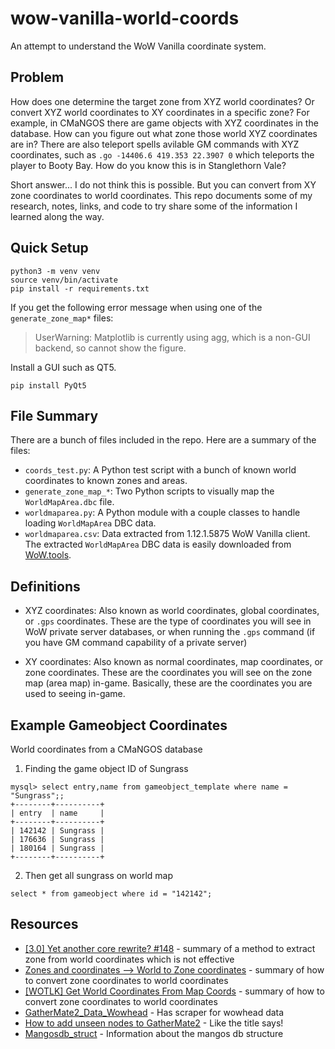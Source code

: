# wow-vanilla-world-coords

An attempt to understand the WoW Vanilla coordinate system.

## Problem

How does one determine the target zone from XYZ world coordinates? Or convert XYZ world coordinates to XY coordinates in a specific zone? For example, in CMaNGOS there are game objects with XYZ coordinates in the database. How can you figure out what zone those world XYZ coordinates are in? There are also teleport spells avilable GM commands with XYZ coordinates, such as `.go -14406.6 419.353 22.3907 0` which teleports the player to Booty Bay. How do you know this is in Stanglethorn Vale?

Short answer... I do not think this is possible. But you can convert from XY zone coordinates to world coordinates. This repo documents some of my research, notes, links, and code to try share some of the information I learned along the way.

## Quick Setup

```none
python3 -m venv venv
source venv/bin/activate
pip install -r requirements.txt
```

If you get the following error message when using one of the `generate_zone_map*` files:

> UserWarning: Matplotlib is currently using agg, which is a non-GUI backend, so cannot show the figure.

Install a GUI such as QT5.

```none
pip install PyQt5
```

## File Summary

There are a bunch of files included in the repo. Here are a summary of the files:

- `coords_test.py`: A Python test script with a bunch of known world coordinates to known zones and areas.
- `generate_zone_map_*`: Two Python scripts to visually map the `WorldMapArea.dbc` file.
- `worldmaparea.py`: A Python module with a couple classes to handle loading `WorldMapArea` DBC data.
- `worldmaparea.csv`: Data extracted from 1.12.1.5875 WoW Vanilla client. The extracted `WorldMapArea` DBC data is easily downloaded from [WoW.tools](https://wow.tools/dbc/?dbc=worldmaparea&build=1.12.1.5875#page=1).

## Definitions

- XYZ coordinates: Also known as world coordinates, global coordinates, or `.gps` coordinates. These are the type of coordinates you will see in WoW private server databases, or when running the `.gps` command (if you have GM command capability of a private server)

- XY coordinates: Also known as normal coordinates, map coordinates, or zone coordinates. These are the coordinates you will see on the zone map (area map) in-game. Basically, these are the coordinates you are used to seeing in-game.

## Example Gameobject Coordinates

World coordinates from a CMaNGOS database

1. Finding the game object ID of Sungrass

```
mysql> select entry,name from gameobject_template where name = "Sungrass";;
+--------+----------+
| entry  | name     |
+--------+----------+
| 142142 | Sungrass |
| 176636 | Sungrass |
| 180164 | Sungrass |
+--------+----------+
```

2. Then get all sungrass on world map

```
select * from gameobject where id = "142142";
```

## Resources

- [[3.0] Yet another core rewrite? #148](https://github.com/Questie/Questie/issues/148) - summary of a method to extract zone from world coordinates which is not effective
- [Zones and coordinates --> World to Zone coordinates](https://www.ownedcore.com/forums/world-of-warcraft/world-of-warcraft-bots-programs/wow-memory-editing/382790-zones-coordinates-world-zone-coordinates.html) - summary of how to convert zone coordinates to world coordinates
- [[WOTLK] Get World Coordinates From Map Coords](https://wrobot.eu/forums/topic/11486-wotlk-get-world-coordinates-from-map-coords/) - summary of how to convert zone coordinates to world coordinates
- [GatherMate2_Data_Wowhead](https://gitlab.com/marhag87/gathermate2_data_wowhead) - Has scraper for wowhead data
- [How to add unseen nodes to GatherMate2](https://www.reddit.com/r/classicwow/comments/gsnijz/how_to_add_unseen_nodes_to_gathermate2/) - Like the title says!
- [Mangosdb_struct](https://github.com/cmangos/issues/wiki/MangosDB_struct) - Information about the mangos db structure
